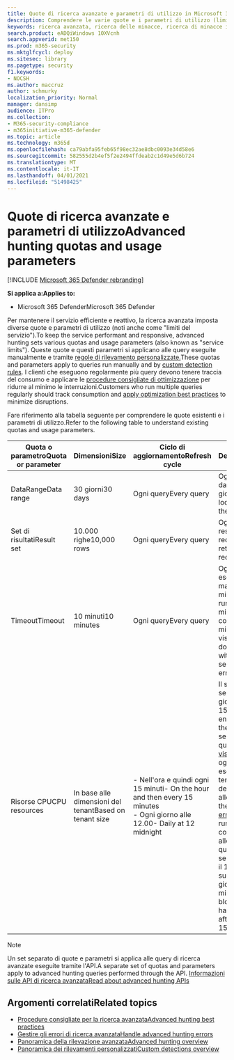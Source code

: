 ```yaml
---
title: Quote di ricerca avanzate e parametri di utilizzo in Microsoft 365 Defender
description: Comprendere le varie quote e i parametri di utilizzo (limiti del servizio) che mantengono reattivo il servizio di ricerca avanzata
keywords: ricerca avanzata, ricerca delle minacce, ricerca di minacce informatiche, microsoft threat protection, Microsoft 365, mtp, m365, ricerca, query, telemetria, schema, kusto, limite cpu, limite di query, risorse, risultati massimi, quota, parametri, allocazione
search.product: eADQiWindows 10XVcnh
search.appverid: met150
ms.prod: m365-security
ms.mktglfcycl: deploy
ms.sitesec: library
ms.pagetype: security
f1.keywords:
- NOCSH
ms.author: maccruz
author: schmurky
localization_priority: Normal
manager: dansimp
audience: ITPro
ms.collection:
- M365-security-compliance
- m365initiative-m365-defender
ms.topic: article
ms.technology: m365d
ms.openlocfilehash: ca79abfa95feb65f98ec32ae8dbc0093e34d58e6
ms.sourcegitcommit: 582555d2b4ef5f2e2494ffdeab2c1d49e5d6b724
ms.translationtype: MT
ms.contentlocale: it-IT
ms.lasthandoff: 04/01/2021
ms.locfileid: "51498425"
---
```

# <a name="advanced-hunting-quotas-and-usage-parameters"></a><span data-ttu-id="a1257-104">Quote di ricerca avanzate e parametri di utilizzo</span><span class="sxs-lookup"><span data-stu-id="a1257-104">Advanced hunting quotas and usage parameters</span></span>

[!INCLUDE [Microsoft 365 Defender rebranding](../includes/microsoft-defender.md)]


<span data-ttu-id="a1257-105">**Si applica a:**</span><span class="sxs-lookup"><span data-stu-id="a1257-105">**Applies to:**</span></span>
- <span data-ttu-id="a1257-106">Microsoft 365 Defender</span><span class="sxs-lookup"><span data-stu-id="a1257-106">Microsoft 365 Defender</span></span>

<span data-ttu-id="a1257-107">Per mantenere il servizio efficiente e reattivo, la ricerca avanzata imposta diverse quote e parametri di utilizzo (noti anche come "limiti del servizio").</span><span class="sxs-lookup"><span data-stu-id="a1257-107">To keep the service performant and responsive, advanced hunting sets various quotas and usage parameters (also known as "service limits").</span></span> <span data-ttu-id="a1257-108">Queste quote e questi parametri si applicano alle query eseguite manualmente e tramite [regole di rilevamento personalizzate.](custom-detection-rules.md)</span><span class="sxs-lookup"><span data-stu-id="a1257-108">These quotas and parameters apply to queries run manually and by [custom detection rules](custom-detection-rules.md).</span></span> <span data-ttu-id="a1257-109">I clienti che eseguono regolarmente più query devono tenere traccia del consumo e applicare le [procedure consigliate di ottimizzazione](advanced-hunting-best-practices.md) per ridurre al minimo le interruzioni.</span><span class="sxs-lookup"><span data-stu-id="a1257-109">Customers who run multiple queries regularly should track consumption and [apply optimization best practices](advanced-hunting-best-practices.md) to minimize disruptions.</span></span>

<span data-ttu-id="a1257-110">Fare riferimento alla tabella seguente per comprendere le quote esistenti e i parametri di utilizzo.</span><span class="sxs-lookup"><span data-stu-id="a1257-110">Refer to the following table to understand existing quotas and usage parameters.</span></span>

| <span data-ttu-id="a1257-111">Quota o parametro</span><span class="sxs-lookup"><span data-stu-id="a1257-111">Quota or parameter</span></span> | <span data-ttu-id="a1257-112">Dimensioni</span><span class="sxs-lookup"><span data-stu-id="a1257-112">Size</span></span> | <span data-ttu-id="a1257-113">Ciclo di aggiornamento</span><span class="sxs-lookup"><span data-stu-id="a1257-113">Refresh cycle</span></span> | <span data-ttu-id="a1257-114">Descrizione</span><span class="sxs-lookup"><span data-stu-id="a1257-114">Description</span></span> |
|--|--|--|--|
| <span data-ttu-id="a1257-115">DataRange</span><span class="sxs-lookup"><span data-stu-id="a1257-115">Data range</span></span> | <span data-ttu-id="a1257-116">30 giorni</span><span class="sxs-lookup"><span data-stu-id="a1257-116">30 days</span></span> | <span data-ttu-id="a1257-117">Ogni query</span><span class="sxs-lookup"><span data-stu-id="a1257-117">Every query</span></span> | <span data-ttu-id="a1257-118">Ogni query può cercare dati fino agli ultimi 30 giorni.</span><span class="sxs-lookup"><span data-stu-id="a1257-118">Each query can look up data from up to the past 30 days.</span></span> |
| <span data-ttu-id="a1257-119">Set di risultati</span><span class="sxs-lookup"><span data-stu-id="a1257-119">Result set</span></span> | <span data-ttu-id="a1257-120">10.000 righe</span><span class="sxs-lookup"><span data-stu-id="a1257-120">10,000 rows</span></span> | <span data-ttu-id="a1257-121">Ogni query</span><span class="sxs-lookup"><span data-stu-id="a1257-121">Every query</span></span> | <span data-ttu-id="a1257-122">Ogni query può restituire fino a 10.000 record.</span><span class="sxs-lookup"><span data-stu-id="a1257-122">Each query can return up to 10,000 records.</span></span> |
| <span data-ttu-id="a1257-123">Timeout</span><span class="sxs-lookup"><span data-stu-id="a1257-123">Timeout</span></span> | <span data-ttu-id="a1257-124">10 minuti</span><span class="sxs-lookup"><span data-stu-id="a1257-124">10 minutes</span></span> | <span data-ttu-id="a1257-125">Ogni query</span><span class="sxs-lookup"><span data-stu-id="a1257-125">Every query</span></span> | <span data-ttu-id="a1257-126">Ogni query può essere eseguita per un massimo di 10 minuti.</span><span class="sxs-lookup"><span data-stu-id="a1257-126">Each query can run for up to 10 minutes.</span></span> <span data-ttu-id="a1257-127">Se non viene completato entro 10 minuti, il servizio visualizza un errore.</span><span class="sxs-lookup"><span data-stu-id="a1257-127">If it does not complete within 10 minutes, the service displays an error.</span></span>
| <span data-ttu-id="a1257-128">Risorse CPU</span><span class="sxs-lookup"><span data-stu-id="a1257-128">CPU resources</span></span> | <span data-ttu-id="a1257-129">In base alle dimensioni del tenant</span><span class="sxs-lookup"><span data-stu-id="a1257-129">Based on tenant size</span></span> | <span data-ttu-id="a1257-130">- Nell'ora e quindi ogni 15 minuti</span><span class="sxs-lookup"><span data-stu-id="a1257-130">- On the hour and then every 15 minutes</span></span><br><span data-ttu-id="a1257-131">- Ogni giorno alle 12.00</span><span class="sxs-lookup"><span data-stu-id="a1257-131">- Daily at 12 midnight</span></span> | <span data-ttu-id="a1257-132">Il servizio applica separatamente la quota giornaliera e la quota di 15 minuti.</span><span class="sxs-lookup"><span data-stu-id="a1257-132">The service enforces the daily and the 15-minute quota separately.</span></span> <span data-ttu-id="a1257-133">Per ogni quota, il [portale visualizza un](advanced-hunting-errors.md) errore ogni volta che viene eseguita una query e il tenant ha utilizzato più del 10% delle risorse allocate.</span><span class="sxs-lookup"><span data-stu-id="a1257-133">For each quota, the [portal displays an error](advanced-hunting-errors.md) whenever a query runs and the tenant has consumed over 10% of allocated resources.</span></span> <span data-ttu-id="a1257-134">Le query vengono bloccate se il tenant ha raggiunto il 100% fino al successivo ciclo giornaliero o di 15 minuti.</span><span class="sxs-lookup"><span data-stu-id="a1257-134">Queries are blocked if the tenant has reached 100% until after the next daily or 15-minute cycle.</span></span> |

>[!NOTE] 
><span data-ttu-id="a1257-135">Un set separato di quote e parametri si applica alle query di ricerca avanzate eseguite tramite l'API.</span><span class="sxs-lookup"><span data-stu-id="a1257-135">A separate set of quotas and parameters apply to advanced hunting queries performed through the API.</span></span> [<span data-ttu-id="a1257-136">Informazioni sulle API di ricerca avanzata</span><span class="sxs-lookup"><span data-stu-id="a1257-136">Read about advanced hunting APIs</span></span>](./api-advanced-hunting.md)

## <a name="related-topics"></a><span data-ttu-id="a1257-137">Argomenti correlati</span><span class="sxs-lookup"><span data-stu-id="a1257-137">Related topics</span></span>

- [<span data-ttu-id="a1257-138">Procedure consigliate per la ricerca avanzata</span><span class="sxs-lookup"><span data-stu-id="a1257-138">Advanced hunting best practices</span></span>](advanced-hunting-best-practices.md)
- [<span data-ttu-id="a1257-139">Gestire gli errori di ricerca avanzata</span><span class="sxs-lookup"><span data-stu-id="a1257-139">Handle advanced hunting errors</span></span>](advanced-hunting-errors.md)
- [<span data-ttu-id="a1257-140">Panoramica della rilevazione avanzata</span><span class="sxs-lookup"><span data-stu-id="a1257-140">Advanced hunting overview</span></span>](advanced-hunting-overview.md)
- [<span data-ttu-id="a1257-141">Panoramica dei rilevamenti personalizzati</span><span class="sxs-lookup"><span data-stu-id="a1257-141">Custom detections overview</span></span>](custom-detections-overview.md)
